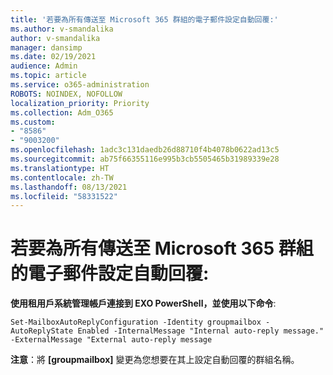 ```yaml
---
title: '若要為所有傳送至 Microsoft 365 群組的電子郵件設定自動回覆:'
ms.author: v-smandalika
author: v-smandalika
manager: dansimp
ms.date: 02/19/2021
audience: Admin
ms.topic: article
ms.service: o365-administration
ROBOTS: NOINDEX, NOFOLLOW
localization_priority: Priority
ms.collection: Adm_O365
ms.custom:
- "8586"
- "9003200"
ms.openlocfilehash: 1adc3c131daedb26d88710f4b4078b0622ad13c5
ms.sourcegitcommit: ab75f66355116e995b3cb5505465b31989339e28
ms.translationtype: HT
ms.contentlocale: zh-TW
ms.lasthandoff: 08/13/2021
ms.locfileid: "58331522"
---
```

# <a name="to-configure-auto-reply-for-all-emails-sent-to-microsoft-365-group"></a>若要為所有傳送至 Microsoft 365 群組的電子郵件設定自動回覆:

**使用租用戶系統管理帳戶連接到 EXO PowerShell，並使用以下命令**:

`Set-MailboxAutoReplyConfiguration -Identity groupmailbox -AutoReplyState Enabled -InternalMessage "Internal auto-reply message." -ExternalMessage "External auto-reply message`

**注意**：將 **[groupmailbox]** 變更為您想要在其上設定自動回覆的群組名稱。

